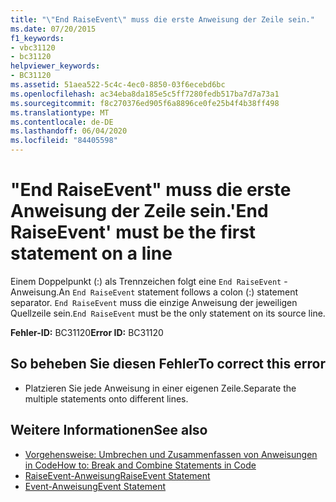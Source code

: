 ```yaml
---
title: "\"End RaiseEvent\" muss die erste Anweisung der Zeile sein."
ms.date: 07/20/2015
f1_keywords:
- vbc31120
- bc31120
helpviewer_keywords:
- BC31120
ms.assetid: 51aea522-5c4c-4ec0-8850-03f6ecebd6bc
ms.openlocfilehash: ac34eba8da185e5c5ff7280fedb517ba7d7a73a1
ms.sourcegitcommit: f8c270376ed905f6a8896ce0fe25b4f4b38ff498
ms.translationtype: MT
ms.contentlocale: de-DE
ms.lasthandoff: 06/04/2020
ms.locfileid: "84405598"
---
```

# <a name="end-raiseevent-must-be-the-first-statement-on-a-line"></a><span data-ttu-id="ca5ea-102">"End RaiseEvent" muss die erste Anweisung der Zeile sein.</span><span class="sxs-lookup"><span data-stu-id="ca5ea-102">'End RaiseEvent' must be the first statement on a line</span></span>
<span data-ttu-id="ca5ea-103">Einem Doppelpunkt (:) als Trennzeichen folgt eine `End RaiseEvent` -Anweisung.</span><span class="sxs-lookup"><span data-stu-id="ca5ea-103">An `End RaiseEvent` statement follows a colon (:) statement separator.</span></span> <span data-ttu-id="ca5ea-104">`End RaiseEvent` muss die einzige Anweisung der jeweiligen Quellzeile sein.</span><span class="sxs-lookup"><span data-stu-id="ca5ea-104">`End RaiseEvent` must be the only statement on its source line.</span></span>  
  
 <span data-ttu-id="ca5ea-105">**Fehler-ID:** BC31120</span><span class="sxs-lookup"><span data-stu-id="ca5ea-105">**Error ID:** BC31120</span></span>  
  
## <a name="to-correct-this-error"></a><span data-ttu-id="ca5ea-106">So beheben Sie diesen Fehler</span><span class="sxs-lookup"><span data-stu-id="ca5ea-106">To correct this error</span></span>  
  
- <span data-ttu-id="ca5ea-107">Platzieren Sie jede Anweisung in einer eigenen Zeile.</span><span class="sxs-lookup"><span data-stu-id="ca5ea-107">Separate the multiple statements onto different lines.</span></span>  
  
## <a name="see-also"></a><span data-ttu-id="ca5ea-108">Weitere Informationen</span><span class="sxs-lookup"><span data-stu-id="ca5ea-108">See also</span></span>

- [<span data-ttu-id="ca5ea-109">Vorgehensweise: Umbrechen und Zusammenfassen von Anweisungen in Code</span><span class="sxs-lookup"><span data-stu-id="ca5ea-109">How to: Break and Combine Statements in Code</span></span>](../programming-guide/program-structure/how-to-break-and-combine-statements-in-code.md)
- [<span data-ttu-id="ca5ea-110">RaiseEvent-Anweisung</span><span class="sxs-lookup"><span data-stu-id="ca5ea-110">RaiseEvent Statement</span></span>](../language-reference/statements/raiseevent-statement.md)
- [<span data-ttu-id="ca5ea-111">Event-Anweisung</span><span class="sxs-lookup"><span data-stu-id="ca5ea-111">Event Statement</span></span>](../language-reference/statements/event-statement.md)
